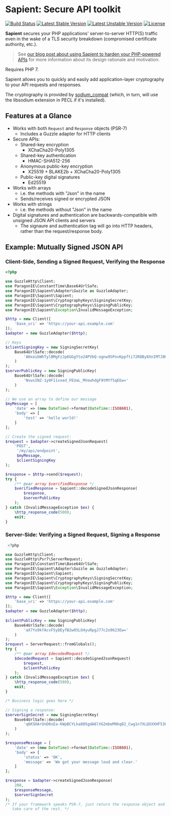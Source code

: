 # Sapient: Secure API toolkit

[![Build Status](https://travis-ci.org/paragonie/sapient.svg?branch=master)](https://travis-ci.org/paragonie/sapient)
[![Latest Stable Version](https://poser.pugx.org/paragonie/sapient/v/stable)](https://packagist.org/packages/paragonie/sapient)
[![Latest Unstable Version](https://poser.pugx.org/paragonie/sapient/v/unstable)](https://packagist.org/packages/paragonie/sapient)
[![License](https://poser.pugx.org/paragonie/sapient/license)](https://packagist.org/packages/paragonie/sapient)

**Sapient** secures your PHP applications' server-to-server HTTP(S) traffic even in the wake of a
TLS security breakdown (compromised certificate authority, etc.).

> See [our blog post about using Sapient to harden your PHP-powered APIs](https://paragonie.com/blog/2017/06/hardening-your-php-powered-apis-with-sapient)
> for more information about its design rationale and motivation.

Requires PHP 7.

Sapient allows you to quickly and easily add application-layer cryptography to your API requests
and responses.

The cryptography is provided by [sodium_compat](https://github.com/paragonie/sodium_compat) (which,
in turn, will use the libsodium extension in PECL if it's installed).

## Features at a Glance

* Works with both `Request` and `Response` objects (PSR-7)
  * Includes a Guzzle adapter for HTTP clients
* Secure APIs:
  * Shared-key encryption
    * XChaCha20-Poly1305
  * Shared-key authentication
    * HMAC-SHA512-256
  * Anonymous public-key encryption
    * X25519 + BLAKE2b + XChaCha20-Poly1305
  * Public-key digital signatures
    * Ed25519
* Works with arrays
  * i.e. the methods with "Json" in the name
  * Sends/receives signed or encrypted JSON
* Works with strings
  * i.e. the methods without "Json" in the name
* Digital signatures and authentication are backwards-compatible
  with unsigned JSON API clients and servers
  * The signaure and authentication tag will go into HTTP headers,
    rather than the request/response body.

## Example: Mutually Signed JSON API

### Client-Side, Sending a Signed Request, Verifying the Response

```php
<?php

use GuzzleHttp\Client;
use ParagonIE\ConstantTime\Base64UrlSafe;
use ParagonIE\Sapient\Adapter\Guzzle as GuzzleAdapter;
use ParagonIE\Sapient\Sapient;
use ParagonIE\Sapient\CryptographyKeys\SigningSecretKey;
use ParagonIE\Sapient\CryptographyKeys\SigningPublicKey;
use ParagonIE\Sapient\Exception\InvalidMessageException;

$http = new Client([
    'base_uri' => 'https://your-api.example.com'
]);
$adapter = new GuzzleAdapter($http);

// Keys
$clientSigningKey = new SigningSecretKey(
    Base64UrlSafe::decode(
        'AHxoibWhTylBMgFzJp6GGgYto24PVbQ-ognw9SPnvKppfti72R8By8XnIMTJ8HbDTks7jK5GmAnvtzaj3rbcTA=='
    )
);
$serverPublicKey = new SigningPublicKey(
    Base64UrlSafe::decode(
        'NvwsINZ-1y0F11xxed_FEUaL_MVewhdgF9tMYf5qEEw='
    )    
);

// We use an array to define our message
$myMessage = [
    'date' => (new DateTime)->format(DateTime::ISO8601),
    'body' => [
        'test' => 'hello world!'        
    ]
];

// Create the signed request:
$request = $adapter->createSignedJsonRequest(
    'POST',
     '/my/api/endpoint',
     $myMessage,
     $clientSigningKey
);

$response = $http->send($request);
try {
    /** @var array $verifiedResponse */
    $verifiedResponse = Sapient::decodeSignedJsonResponse(
        $response,
        $serverPublicKey
    );
} catch (InvalidMessageException $ex) {
    \http_response_code(500);
    exit;
}

```

### Server-Side: Verifying a Signed Request, Signing a Response

```php
 <?php

use GuzzleHttp\Client;
use GuzzleHttp\Psr7\ServerRequest;
use ParagonIE\ConstantTime\Base64UrlSafe;
use ParagonIE\Sapient\Adapter\Guzzle as GuzzleAdapter;
use ParagonIE\Sapient\Sapient;
use ParagonIE\Sapient\CryptographyKeys\SigningSecretKey;
use ParagonIE\Sapient\CryptographyKeys\SigningPublicKey;
use ParagonIE\Sapient\Exception\InvalidMessageException;

$http = new Client([
    'base_uri' => 'https://your-api.example.com'
]);
$adapter = new GuzzleAdapter($http);
 
$clientPublicKey = new SigningPublicKey(
    Base64UrlSafe::decode(
        'aX7Yu9kfAcvF5yDEyfB2w05LO4yuRpgJ77c2o9623Ew='
    )
);
$request = ServerRequest::fromGlobals();
try {
    /** @var array $decodedRequest */
    $decodedRequest = Sapient::decodeSignedJsonRequest(
        $request,
        $clientPublicKey
    );
} catch (InvalidMessageException $ex) {
    \http_response_code(500);
    exit;
}

/* Business logic goes here */

// Signing a response:
$serverSignSecret = new SigningSecretKey(
    Base64UrlSafe::decode(
        'q6KSHArUnD0sEa-KWpBCYLka805gdA6lVG2mbeM9kq82_Cwg1n7XLQXXXHF538URRov8xV7CF2AX20xh_moQTA=='
    )
);

$responseMessage = [
    'date' => (new DateTime)->format(DateTime::ISO8601),
    'body' => [
        'status' => 'OK',
        'message' => 'We got your message loud and clear.'
    ]
];

$response = $adapter->createSignedJsonResponse(
    200,
    $responseMessage,
    $serverSignSecret
);
/* If your framework speaks PSR-7, just return the response object and let it
   take care of the rest. */
```